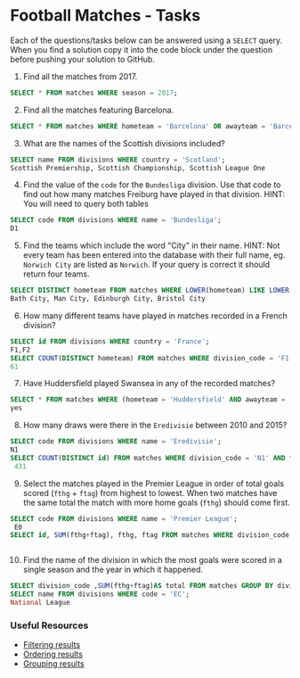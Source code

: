 # Football Matches - Tasks

Each of the questions/tasks below can be answered using a `SELECT` query. When you find a solution copy it into the code block under the question before pushing your solution to GitHub.

1) Find all the matches from 2017.

```sql
SELECT * FROM matches WHERE season = 2017;


```

2) Find all the matches featuring Barcelona.

```sql
SELECT * FROM matches WHERE hometeam = 'Barcelona' OR awayteam = 'Barcelona';


```

3) What are the names of the Scottish divisions included?

```sql
SELECT name FROM divisions WHERE country = 'Scotland';
Scottish Premiership, Scottish Championship, Scottish League One


```

4) Find the value of the `code` for the `Bundesliga` division. Use that code to find out how many matches Freiburg have played in that division. HINT: You will need to query both tables

```sql
SELECT code FROM divisions WHERE name = 'Bundesliga';
D1


```

5)  Find the teams which include the word "City" in their name. HINT: Not every team has been entered into the database with their full name, eg. `Norwich City` are listed as `Norwich`. If your query is correct it should return four teams.

```sql
SELECT DISTINCT hometeam FROM matches WHERE LOWER(hometeam) LIKE LOWER('%City%');
Bath City, Man City, Edinburgh City, Bristol City


```

6) How many different teams have played in matches recorded in a French division?

```sql
SELECT id FROM divisions WHERE country = 'France';
F1,F2
SELECT COUNT(DISTINCT hometeam) FROM matches WHERE division_code = 'F1' OR division_code = 'F2';
61


```

7) Have Huddersfield played Swansea in any of the recorded matches?

```sql
SELECT * FROM matches WHERE (hometeam = 'Huddersfield' AND awayteam = 'Swansea') OR (hometeam = 'Swansea' AND awayteam = 'Huddersfield');
yes


```

8) How many draws were there in the `Eredivisie` between 2010 and 2015?

```sql
SELECT code FROM divisions WHERE name = 'Eredivisie';
N1
SELECT COUNT(DISTINCT id) FROM matches WHERE division_code = 'N1' AND ftr = 'D' AND season > 2009 AND season < 2016;
 431


```

9) Select the matches played in the Premier League in order of total goals scored (`fthg` + `ftag`) from highest to lowest. When two matches have the same total the match with more home goals (`fthg`) should come first. 

```sql
SELECT code FROM divisions WHERE name = 'Premier League';
 E0
SELECT id, SUM(fthg+ftag), fthg, ftag FROM matches WHERE division_code = 'E0' GROUP BY id, fthg, ftag ORDER BY sum(fthg + ftag) DESC, fthg DESC;



```

10) Find the name of the division in which the most goals were scored in a single season and the year in which it happened.

```sql
SELECT division_code ,SUM(fthg+ftag)AS total FROM matches GROUP BY division_code ORDER BY SUM(fthg+ftag) DESC;
SELECT name FROM divisions WHERE code = 'EC';
National League


```

### Useful Resources

- [Filtering results](https://www.w3schools.com/sql/sql_where.asp)
- [Ordering results](https://www.w3schools.com/sql/sql_orderby.asp)
- [Grouping results](https://www.w3schools.com/sql/sql_groupby.asp)